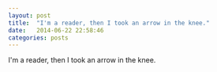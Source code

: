 ```yaml
---
layout: post
title:  "I'm a reader, then I took an arrow in the knee."
date:   2014-06-22 22:58:46
categories: posts
---
```


I'm a reader, then I took an arrow in the knee.